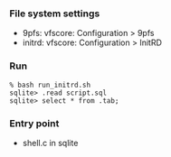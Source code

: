 ### File system settings
- 9pfs: vfscore: Configuration > 9pfs
- initrd: vfscore: Configuration > InitRD

### Run
```
% bash run_initrd.sh
sqlite> .read script.sql
sqlite> select * from .tab;
```

### Entry point
- shell.c in sqlite
